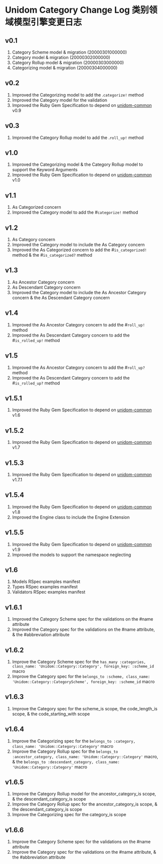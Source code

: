 # Unidom Category Change Log 类别领域模型引擎变更日志

## v0.1
1. Category Scheme model & migration (20000301000000)
2. Category model & migration (20000302000000)
3. Category Rollup model & migration (20000303000000)
4. Categorizing model & migration (20000304000000)

## v0.2
1. Improved the Categorizing model to add the .``categorize!`` method
2. Improved the Category model for the validation
3. Improved the Ruby Gem Specification to depend on [unidom-common](https://github.com/topbitdu/unidom-common) v0.9

## v0.3
1. Improved the Category Rollup model to add the .``roll_up!`` method

## v1.0
1. Improved the Categorizing model & the Category Rollup model to support the Keyword Arguments
2. Improved the Ruby Gem Specification to depend on [unidom-common](https://github.com/topbitdu/unidom-common) v1.0

## v1.1
1. As Categorized concern
2. Improved the Category model to add the #``categorize!`` method

## v1.2
1. As Category concern
2. Improved the Category model to include the As Category concern
3. Improved the As Categorized concern to add the #``is_categorized!`` method & the #``is_categorized?`` method

## v1.3
1. As Ancestor Category concern
2. As Descendant Category concern
3. Improved the Category model to include the As Ancestor Category concern & the As Descendant Category concern

## v1.4
1. Improved the As Ancestor Category concern to add the #``roll_up!`` method
2. Improved the As Descendant Category concern to add the #``is_rolled_up!`` method

## v1.5
1. Improved the As Ancestor Category concern to add the #``roll_up?`` method
2. Improved the As Descendant Category concern to add the #``is_rolled_up?`` method

## v1.5.1
1. Improved the Ruby Gem Specification to depend on [unidom-common](https://github.com/topbitdu/unidom-common) v1.6

## v1.5.2
1. Improved the Ruby Gem Specification to depend on [unidom-common](https://github.com/topbitdu/unidom-common) v1.7

## v1.5.3
1. Improved the Ruby Gem Specification to depend on [unidom-common](https://github.com/topbitdu/unidom-common) v1.7.1

## v1.5.4
1. Improved the Ruby Gem Specification to depend on [unidom-common](https://github.com/topbitdu/unidom-common) v1.8
2. Improved the Engine class to include the Engine Extension

## v1.5.5
1. Improved the Ruby Gem Specification to depend on [unidom-common](https://github.com/topbitdu/unidom-common) v1.9
2. Improved the models to support the namespace neglecting

## v1.6
1. Models RSpec examples manifest
2. Types RSpec examples manifest
3. Validators RSpec examples manifest

## v1.6.1
1. Improved the Category Scheme spec for the validations on the #name attribute
2. Improved the Category spec for the validations on the #name attribute, & the #abbreviation attribute

## v1.6.2
1. Improve the Category Scheme spec for the ``has_many :categories, class_name: 'Unidom::Category::Category', foreign_key: :scheme_id`` macro
2. Improve the Category spec for the ``belongs_to :scheme, class_name: 'Unidom::Category::CategoryScheme', foreign_key: :scheme_id`` macro

## v1.6.3
1. Improve the Category spec for the scheme_is scope, the code_length_is scope, & the code_starting_with scope

## v1.6.4
1. Improve the Categorizing spec for the ``belongs_to :category, class_name: 'Unidom::Category::Category'`` macro
2. Improve the Category Rollup spec for the ``belongs_to :ancestor_category, class_name: 'Unidom::Category::Category'`` macro, & the ``belongs_to :descendant_category, class_name: 'Unidom::Category::Category'`` macro

## v1.6.5
1. Improve the Category Rollup model for the ancestor_category_is scope, & the descendant_category_is scope
2. Improve the Category Rollup spec for the ancestor_category_is scope, & the descendant_category_is scope
3. Improve the Categorizing spec for the category_is scope

## v1.6.6
1. Improve the Category Scheme spec for the validations on the #name attribute
2. Improve the Category spec for the validations on the #name attribute, & the #abbreviation attribute
